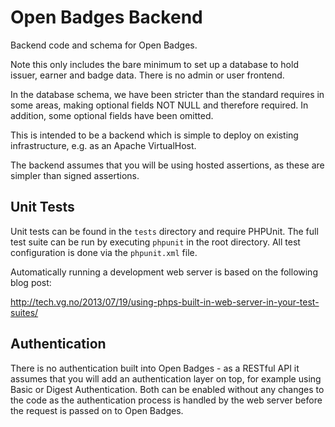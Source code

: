 # Open Badges Backend

Backend code and schema for Open Badges.

Note this only includes the bare minimum to set up a database to hold issuer,
earner and badge data. There is no admin or user frontend.

In the database schema, we have been stricter than the standard requires in some
areas, making optional fields NOT NULL and therefore required. In addition,
some optional fields have been omitted.

This is intended to be a backend which is simple to deploy on existing
infrastructure, e.g. as an Apache VirtualHost.

The backend assumes that you will be using hosted assertions, as these are
simpler than signed assertions.

## Unit Tests

Unit tests can be found in the `tests` directory and require PHPUnit. The full
test suite can be run by executing `phpunit` in the root directory. All
test configuration is done via the `phpunit.xml` file.

Automatically running a development web server is based on the following blog
post:

http://tech.vg.no/2013/07/19/using-phps-built-in-web-server-in-your-test-suites/

## Authentication

There is no authentication built into Open Badges - as a RESTful API it assumes
that you will add an authentication layer on top, for example using Basic
or Digest Authentication. Both can be enabled without any changes to the code
as the authentication process is handled by the web server before the request
is passed on to Open Badges.
